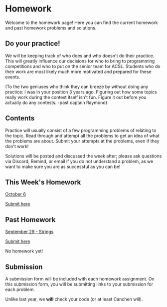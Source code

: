 # Homework

Welcome to the homework page! Here you can find the current homework and past homework problems and solutions.

## Do your practice!

We will be keeping track of who does and who doesn't do their practice. This will greatly influence our decisions
for who to bring to programming competitions and who to put on the senior team for ACSL. Students who
do their work are most likely much more motivated and prepared for these events.

(To the two geniuses who think they can breeze by without doing any practice: I was in your position 3 years ago. Figuring out how
some topics really work during the contest itself isn't fun. Figure it out before you actually do any contests. -past captain Raymond)

## Contents

Practice will usually consist of a few programming problems of relating to the topic. Read through and attempt all the problems to get an idea of what the problems are about. Submit your attempts at the problems, even if they don't work!

Solutions will be posted and discussed the week after; please ask questions via Discord, Remind, or email if you do not understand a problem, as we want to make sure you are as successful as you can be!


## This Week's Homework
[October 6](https://docs.google.com/presentation/d/1xK_t3ZglcF-0eqYWPBD4o3vBcU8rKlVsdjUK3zLj7aM/edit#slide=id.g15beac4b060_0_381)

[Submit here](https://forms.gle/nRQ3QRMgWaUHTc417)

## Past Homework
[September 29 - Strings](https://docs.google.com/presentation/d/1IqEjdG5gNGRCyYfUGExjPID-9rTj16KwLDy4OlL3_Xs/edit#slide=id.gff343f7e5c_0_108)


[Submit here](https://forms.gle/Xi8bX68KzF9ZhjfD8)
<!-- <a href="https://docs.google.com/document/d/1XAslqYWbEBvU_9ekrBwuPo6vHQiBYQUOiXNs5Qbt7kU/edit?usp=sharing" target="_blank" rel="noopener noreferrer">February 24- LISP</a> -
<a href="https://forms.gle/WqmvnCBwP5eT19a6A" target="_blank" rel="noopener noreferrer">Submit here</a> -
<a href="https://docs.google.com/document/d/1FpZOCPOEGTrg7tKz-hrH1UwNL4BAGFmUbrsVZsnOA8c/edit?usp=sharing" target="_blank" rel="noopener noreferrer">Solutions</a> -->
<p>No homework yet!</p>


## Submission

A submission form will be included with each homework assignment. On this submission form, you will be submitting links to your submission for each problem.

Unlike last year, we **will** check your code (or at least Canchen will).
